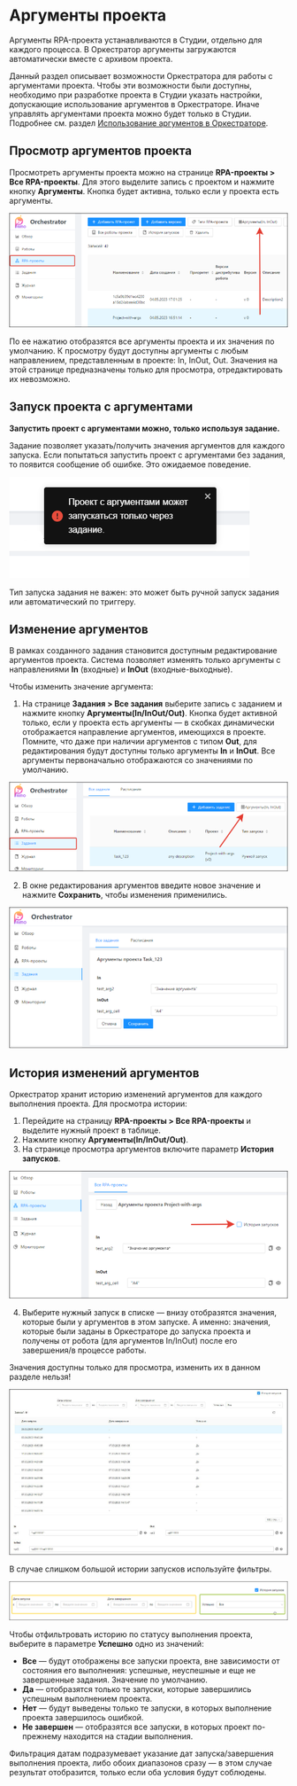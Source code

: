 # Аргументы проекта

Аргументы RPA-проекта устанавливаются в Студии, отдельно для каждого процесса. В Оркестратор аргументы загружаются автоматически вместе с архивом проекта. 

Данный раздел описывает возможности Оркестратора для работы с аргументами проекта. Чтобы эти возможности были доступны, необходимо при разработке проекта в Студии указать настройки, допускающие использование аргументов в Оркестраторе. Иначе управлять аргументами проекта можно будет только в Студии. Подробнее см. раздел [Использование аргументов в Оркестраторе](https://docs.primo-rpa.ru/primo-rpa/primo-studio/process/args#argumenty-orkestratora). 


## Просмотр аргументов проекта

Просмотреть аргументы проекта можно на странице **RPA-проекты > Все RPA-проекты**. Для этого выделите запись с проектом и нажмите кнопку **Аргументы**. Кнопка будет активна, только если у проекта есть аргументы.

![](<../../../.gitbook/assets/projects-button-args.png>) 

По ее нажатию отобразятся все аргументы проекта и их значения по умолчанию. К просмотру будут доступны аргументы с любым направлением, представленным в проекте: In, InOut, Out. Значения на этой странице предназначены только для просмотра, отредактировать их невозможно.


## Запуск проекта с аргументами

**Запустить проект с аргументами можно, только используя задание.** 

Задание позволяет указать/получить значения аргументов для каждого запуска. Если попытаться запустить проект с аргументами без задания, то появится сообщение об ошибке. Это ожидаемое поведение.

![](<../../../.gitbook/assets/error-for-project-args.png>) 

Тип запуска задания не важен: это может быть ручной запуск задания или автоматический по триггеру. 


## Изменение аргументов
В рамках созданного задания становится доступным редактирование аргументов проекта. Система позволяет изменять только аргументы с направлениями **In** (входные) и **InOut** (входные-выходные).

Чтобы изменить значение аргумента:
1. На странице **Задания > Все задания** выберите запись с заданием и нажмите кнопку **Аргументы(In/InOut/Out)**. Кнопка будет активной только, если у проекта есть аргументы — в скобках динамически отображается направление аргументов, имеющихся в проекте. Помните, что даже при наличии аргументов с типом **Out**, для редактирования будут доступны только аргументы **In** и **InOut**. Все аргументы первоначально отображаются со значениями по умолчанию.

![](<../../../.gitbook/assets/task-for-args.png>) 

2. В окне редактирования аргументов введите новое значение и нажмите **Сохранить**, чтобы изменения применились.

![](<../../../.gitbook/assets/editing-args.png>) 



## История изменений аргументов

Оркестратор хранит историю изменений аргументов для каждого выполнения проекта. Для просмотра истории:
1. Перейдите на страницу **RPA-проекты > Все RPA-проекты** и выделите нужный проект в таблице.
2. Нажмите кнопку **Аргументы(In/InOut/Out)**. 
3. На странице просмотра аргументов включите параметр **История запусков**. 

![](<../../../.gitbook/assets/projects-args-history-parametr.png>) 

4. Выберите нужный запуск в списке — внизу отобразятся значения, которые были у аргументов в этом запуске. А именно: значения, которые были заданы в Оркестраторе до запуска проекта и получены от робота (для аргументов In/InOut) после его завершения/в процессе работы.
  
  Значения доступны только для просмотра, изменить их в данном разделе нельзя!

![](<../../../.gitbook/assets/orch-args-run-history.png>) 

В случае слишком большой истории запусков используйте фильтры.

![](<../../../.gitbook/assets/filter.png>) 

Чтобы отфильтровать историю по статусу выполнения проекта, выберите в параметре **Успешно** одно из значений:
* **Все** — будут отображены все запуски проекта, вне зависимости от состояния его выполнения: успешные, неуспешные и еще не завершенные задания. Значение по умолчанию. 
* **Да** — отобразятся только те запуски, которые завершились успешным выполнением проекта.
* **Нет** — будут выведены только те запуски, в которых выполнение проекта завершилось ошибкой.
* **Не завершен** — отобразятся все запуски, в которых проект по-прежнему находится на стадии выполнения.

Фильтрация датам подразумевает указание дат запуска/завершения выполнения проекта, либо обоих диапазонов сразу — в этом случае результат отобразится, только если оба условия будут соблюдены.

